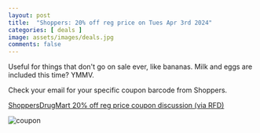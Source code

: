 ```yaml
---
layout: post
title:  "Shoppers: 20% off reg price on Tues Apr 3rd 2024"
categories: [ deals ]
image: assets/images/deals.jpg
comments: false
---
```


Useful for things that don't go on sale ever, like bananas.  Milk and eggs are included this time? YMMV. 

Check your email for your specific coupon barcode from Shoppers.

[ShoppersDrugMart 20% off reg price coupon discussion (via RFD)](https://forums.redflagdeals.com/shoppers-drug-mart-family-friends-event-tuesday-april-2nd-20-off-2683759/)

![coupon](https://smartcanucks.ca/wp-content/uploads/2024/04/Screenshot-2024-04-01-18.01.46.png)